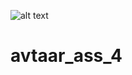 ![alt text](https://github.com/easywebdevelopment/avtaar_ass_4/blob/main/Screenshot%20from%202022-03-06%2013-37-06.png)
# avtaar_ass_4
